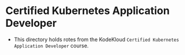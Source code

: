 # Certified Kubernetes Application Developer

- This directory holds rotes from the KodeKloud
  `Certified Kubernetes Application Developer` course.
